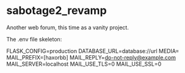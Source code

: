 sabotage2_revamp
================

Another web forum, this time as a vanity project.

The .env file skeleton:

FLASK_CONFIG=production
DATABASE_URL=database://url
MEDIA=<path to media files>
MAIL_PREFIX=[haxorbb]
MAIL_REPLY=do-not-reply@example.com
MAIL_SERVER=localhost
MAIL_USE_TLS=0
MAIL_USE_SSL=0
